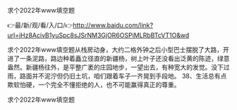 求个2022年www填空题

👉最/新/观/看/入/口/👉http://www.baidu.com/link?url=jHz8AcivB1yuSpc8sJSrNM3GjOR6OSPiMLRbBTcVT1O&wd

求个2022年www填空题从栈房动身，大约二格外钟之后小型巴士摆脱了大路，开进了一条泥路，路边种着矗立径直的新疆杨，树上叶子还没看出泛黄的陈迹，绿意盎然。新疆杨往外，是平整广袤的庄园地步，一望出去，有种宽大的发觉。没下过雨，路面并不泥泞但仍旧土坑，咱们跟着车子一齐晃到手段地。
	38、生活总有点欺软怕硬，一个完全不懂拒绝的人，也不可能赢得真正的尊重。


求个2022年www填空题

